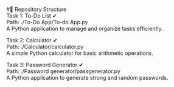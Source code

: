 #📁 Repository Structure<br>
Task 1: To-Do List ✔<br>
Path: ./To-Do App/To-do App.py<br>
A Python application to manage and organize tasks efficiently.<br>


Task 2: Calculator ✔<br>
Path: ./Calculator/calculator.py<br>
A simple Python calculator for basic arithmetic operations.<br>

Task 3: Password Generator ✔<br>
Path: ./Password generator/passgenerator.py<br>
A Python application to generate strong and random passwords.<br>
